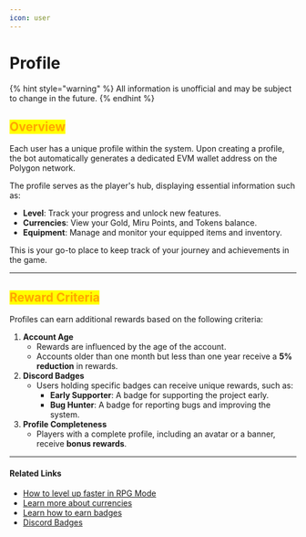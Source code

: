 ```yaml
---
icon: user
---
```


# Profile

{% hint style="warning" %}
All information is unofficial and may be subject to change in the future.
{% endhint %}

## <mark style="color:orange;">**Overview**</mark>

Each user has a unique profile within the system. Upon creating a profile, the bot automatically generates a dedicated EVM wallet address on the Polygon network.

The profile serves as the player's hub, displaying essential information such as:

* **Level**: Track your progress and unlock new features.
* **Currencies**: View your Gold, Miru Points, and Tokens balance.
* **Equipment**: Manage and monitor your equipped items and inventory.

This is your go-to place to keep track of your journey and achievements in the game.

***

## <mark style="color:orange;">**Reward Criteria**</mark>

Profiles can earn additional rewards based on the following criteria:

1. **Account Age**
   * Rewards are influenced by the age of the account.
   * Accounts older than one month but less than one year receive a **5% reduction** in rewards.
2. **Discord Badges**&#x20;
   * Users holding specific badges can receive unique rewards, such as:
     * **Early Supporter**: A badge for supporting the project early.
     * **Bug Hunter**: A badge for reporting bugs and improving the system.
3. **Profile Completeness**
   * Players with a complete profile, including an avatar or a banner, receive **bonus rewards**.

***

#### Related Links

* [How to level up faster in RPG Mode](leveling.md)
* [Learn more about currencies](currency.md)
* [Learn how to earn badges](../discord-bot/badge/)
* [Discord Badges](https://support.discord.com/hc/en-us/articles/360035962891-Profile-Badges-101)
